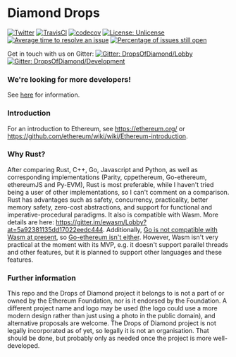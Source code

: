 # Diamond Drops
[![Twitter](https://img.shields.io/twitter/follow/DropsofDiamond.svg?style=social)](https://twitter.com/DropsOfDiamond)
[![TravisCI](https://img.shields.io/travis/Drops-of-Diamond/Diamond-drops/master.svg)](https://travis-ci.org/Drops-of-Diamond/Diamond-drops)
[![codecov](https://codecov.io/gh/Drops-of-Diamond/Diamond-drops/branch/master/graph/badge.svg)](https://codecov.io/gh/Drops-of-Diamond/Diamond-drops)
[![License: Unlicense](https://img.shields.io/badge/License-Unlicense-lightgrey.svg)](https://github.com/Drops-of-Diamond/Diamond-drops/blob/master/LICENSE)
[![Average time to resolve an issue](http://isitmaintained.com/badge/resolution/Drops-of-Diamond/Diamond-drops.svg)](http://isitmaintained.com/project/Drops-of-Diamond/Diamond-drops "Average time to resolve an issue")
[![Percentage of issues still open](http://isitmaintained.com/badge/open/Drops-of-Diamond/Diamond-drops.svg)](http://isitmaintained.com/project/Drops-of-Diamond/Diamond-drops "Percentage of issues still open")

Get in touch with us on Gitter: 
[![Gitter: DropsOfDiamond/Lobby](https://img.shields.io/badge/gitter-Drops%20of%20Diamond/Lobby-4AB495.svg)](https://gitter.im/Drops-of-Diamond/Lobby)
[![Gitter: DropsOfDiamond/Development](https://img.shields.io/badge/gitter-Drops%20of%20Diamond/Development-4AB495.svg)](https://gitter.im/Drops-of-Diamond/Development)

### We're looking for more developers!

See [here](https://github.com/Drops-of-Diamond/Diamond-drops/wiki/Introduction-and-onboarding-process-for-new-developers) for information.

### Introduction

For an introduction to Ethereum, see https://ethereum.org/ or https://github.com/ethereum/wiki/wiki/Ethereum-introduction.
### Why Rust?

After comparing Rust, C++, Go, Javascript and Python, as well as corresponding implementations (Parity, cppethereum, Go-ethereum, ethereumJS and Py-EVM), Rust is most preferable, while I haven't tried being a user of other implementations, so I can't comment on a comparison. Rust has advantages such as safety, concurrency, practicality, better memory safety, zero-cost abstractions, and support for functional and imperative-procedural paradigms.  It also is compatible with Wasm. More details are here: https://gitter.im/ewasm/Lobby?at=5a92381135dd17022eedc444. Additionally, [Go is not compatible with Wasm at present](https://github.com/golang/go/issues/18892), so [Go-ethereum isn't either](https://github.com/ethereum/go-ethereum/issues/16192). However, Wasm isn't very practical at the moment with its MVP, e.g. it doesn't support parallel threads and other features, but it is planned to support other languages and these features.

### Further information

This repo and the Drops of Diamond project it belongs to is not a part of or owned by the Ethereum Foundation, nor is it endorsed by the Foundation. A different project name and logo may be used (the logo could use a more modern design rather than just using a photo in the public domain), and alternative proposals are welcome. The Drops of Diamond project is not legally incorporated as of yet, so legally it is not an organisation. That should be done, but probably only as needed once the project is more well-developed.
